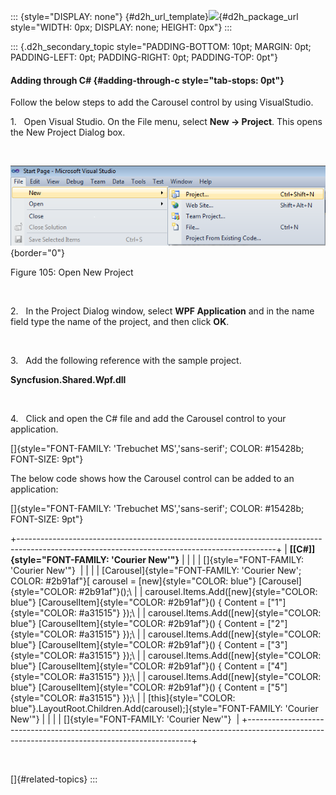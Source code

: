 ::: {style="DISPLAY: none"}
[](ms-xhelp:///?Id=d2h_url_template){#d2h_url_template}![](!package_url!){#d2h_package_url style="WIDTH: 0px; DISPLAY: none; HEIGHT: 0px"}
:::

::: {.d2h_secondary_topic style="PADDING-BOTTOM: 10pt; MARGIN: 0pt; PADDING-LEFT: 0pt; PADDING-RIGHT: 0pt; PADDING-TOP: 0pt"}
#### Adding through C# {#adding-through-c style="tab-stops: 0pt"}

Follow the below steps to add the Carousel control by using VisualStudio.

1.   Open Visual Studio. On the File menu, select **New -\> Project**. This opens the New Project Dialog box.

 

![Description: C:\\Documents and Settings\\labuser\\My Documents\\WPF Tools correct Image.png](ImagesExt/image30_13.png){border="0"}

Figure 105: Open New Project

 

2.   In the Project Dialog window, select **WPF Application** and in the name field type the name of the project, and then click **OK**.

 

3.   Add the following reference with the sample project.

**Syncfusion.Shared.Wpf.dll**

 

4.   Click and open the C# file and add the Carousel control to your application.

[]{style="FONT-FAMILY: 'Trebuchet MS','sans-serif'; COLOR: #15428b; FONT-SIZE: 9pt"} 

The below code shows how the Carousel control can be added to an application:

[]{style="FONT-FAMILY: 'Trebuchet MS','sans-serif'; COLOR: #15428b; FONT-SIZE: 9pt"} 

+----------------------------------------------------------------------------------------------------------------------------------------------+
| **[\[C#\]]{style="FONT-FAMILY: 'Courier New'"}**                                                                                             |
|                                                                                                                                              |
| []{style="FONT-FAMILY: 'Courier New'"}                                                                                                       |
|                                                                                                                                              |
| [Carousel]{style="FONT-FAMILY: 'Courier New'; COLOR: #2b91af"}[ carousel = [new]{style="COLOR: blue"} [Carousel]{style="COLOR: #2b91af"}();\ |
| carousel.Items.Add([new]{style="COLOR: blue"} [CarouselItem]{style="COLOR: #2b91af"}() { Content = [\"1\"]{style="COLOR: #a31515"} });\      |
| carousel.Items.Add([new]{style="COLOR: blue"} [CarouselItem]{style="COLOR: #2b91af"}() { Content = [\"2\"]{style="COLOR: #a31515"} });\      |
| carousel.Items.Add([new]{style="COLOR: blue"} [CarouselItem]{style="COLOR: #2b91af"}() { Content = [\"3\"]{style="COLOR: #a31515"} });\      |
| carousel.Items.Add([new]{style="COLOR: blue"} [CarouselItem]{style="COLOR: #2b91af"}() { Content = [\"4\"]{style="COLOR: #a31515"} });\      |
| carousel.Items.Add([new]{style="COLOR: blue"} [CarouselItem]{style="COLOR: #2b91af"}() { Content = [\"5\"]{style="COLOR: #a31515"} });\      |
| [this]{style="COLOR: blue"}.LayoutRoot.Children.Add(carousel);]{style="FONT-FAMILY: 'Courier New'"}                                          |
|                                                                                                                                              |
| []{style="FONT-FAMILY: 'Courier New'"}                                                                                                       |
+----------------------------------------------------------------------------------------------------------------------------------------------+

 

[]{#related-topics}
:::
